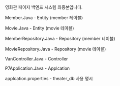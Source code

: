 영화관 페이지 백엔드 시스템 최종본입니다.



Member.Java - Entity (member 테이블)

Movie.Java - Entity (movie 테이블)

MemberRepository.Java - Repository (member 테이블)

MovieRepository.Java - Repository (movie 테이블)

VanController.Java - Controller

P7Application.Java - Applcation

applcation.properties - theater_db 사용 명시
